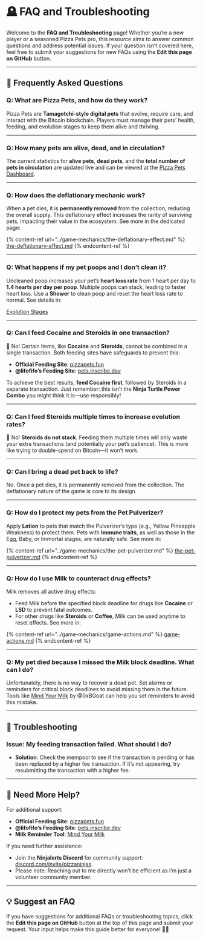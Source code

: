 # 🪦 FAQ and Troubleshooting

Welcome to the **FAQ and Troubleshooting** page! Whether you’re a new player or a seasoned Pizza Pets pro, this resource aims to answer common questions and address potential issues. If your question isn’t covered here, feel free to submit your suggestions for new FAQs using the **Edit this page on GitHub** button.

---

## 🐾 Frequently Asked Questions

### **Q: What are Pizza Pets, and how do they work?**
Pizza Pets are **Tamagotchi-style digital pets** that evolve, require care, and interact with the Bitcoin blockchain. Players must manage their pets’ health, feeding, and evolution stages to keep them alive and thriving.

---

### **Q: How many pets are alive, dead, and in circulation?**
The current statistics for **alive pets**, **dead pets**, and the **total number of pets in circulation** are updated live and can be viewed at the [Pizza Pets Dashboard](https://www.pizzapets.fun/dashboard).

---

### **Q: How does the deflationary mechanic work?**
When a pet dies, it is **permanently removed** from the collection, reducing the overall supply. This deflationary effect increases the rarity of surviving pets, impacting their value in the ecosystem. See more in the dedicated page:

{% content-ref url="../game-mechanics/the-deflationary-effect.md" %}
[the-deflationary-effect.md](../game-mechanics/the-deflationary-effect.md)
{% endcontent-ref %}

---

### **Q: What happens if my pet poops and I don’t clean it?**
Uncleaned poop increases your pet’s **heart loss rate** from 1 heart per day to **1.4 hearts per day per poop**. Multiple poops can stack, leading to faster heart loss. Use a **Shower** to clean poop and reset the heart loss rate to normal. See details in:

[Evolution Stages](../game-mechanics/evolution-stages.md#poop-frequency-and-timing)

---

### **Q: Can I feed Cocaine and Steroids in one transaction?**
🚫 No! Certain items, like **Cocaine** and **Steroids**, cannot be combined in a single transaction. Both feeding sites have safeguards to prevent this:
- **Official Feeding Site**: [pizzapets.fun](https://www.pizzapets.fun/)
- **@lifofifo’s Feeding Site**: [pets.inscribe.dev](https://pets.inscribe.dev/)

To achieve the best results, **feed Cocaine first**, followed by Steroids in a separate transaction. Just remember: this isn’t the **Ninja Turtle Power Combo** you might think it is—use responsibly!

---

### **Q: Can I feed Steroids multiple times to increase evolution rates?**
🚫 No! **Steroids do not stack**. Feeding them multiple times will only waste your extra transactions (and potentially your pet’s patience). This is more like trying to double-spend on Bitcoin—it won’t work.

---

### **Q: Can I bring a dead pet back to life?**
No. Once a pet dies, it is permanently removed from the collection. The deflationary nature of the game is core to its design.

---

### **Q: How do I protect my pets from the Pet Pulverizer?**
Apply **Lotion** to pets that match the Pulverizer’s type (e.g., Yellow Pineapple Weakness) to protect them. Pets with **Immune traits**, as well as those in the Egg, Baby, or Immortal stages, are naturally safe. See more in:

{% content-ref url="../game-mechanics/the-pet-pulverizer.md" %}
[the-pet-pulverizer.md](../game-mechanics/the-pet-pulverizer.md)
{% endcontent-ref %}

---

### **Q: How do I use Milk to counteract drug effects?**
Milk removes all active drug effects:
- Feed Milk before the specified block deadline for drugs like **Cocaine** or **LSD** to prevent fatal outcomes.
- For other drugs like **Steroids** or **Coffee**, Milk can be used anytime to reset effects. See more in:

{% content-ref url="../game-mechanics/game-actions.md" %}
[game-actions.md](../game-mechanics/game-actions.md)
{% endcontent-ref %}

---

### **Q: My pet died because I missed the Milk block deadline. What can I do?**
Unfortunately, there is no way to recover a dead pet. Set alarms or reminders for critical block deadlines to avoid missing them in the future. Tools like [Mind Your Milk](https://www.mindyourmilk.pizza/) by @0xBGoat can help you set reminders to avoid this mistake.

---

## 🔧 Troubleshooting

### **Issue: My feeding transaction failed. What should I do?**
- **Solution**: Check the mempool to see if the transaction is pending or has been replaced by a higher fee transaction. If it’s not appearing, try resubmitting the transaction with a higher fee.

---

## 🌟 Need More Help?

For additional support:
- **Official Feeding Site**: [pizzapets.fun](https://www.pizzapets.fun/)  
- **@lifofifo’s Feeding Site**: [pets.inscribe.dev](https://pets.inscribe.dev/)  
- **Milk Reminder Tool**: [Mind Your Milk](https://www.mindyourmilk.pizza/)  

If you need further assistance:
- Join the **Ninjalerts Discord** for community support: [discord.com/invite/pizzaninjas](https://discord.com/invite/pizzaninjas).  
- Please note: Reaching out to me directly won’t be efficient as I’m just a volunteer community member.

---

## 💡 Suggest an FAQ

If you have suggestions for additional FAQs or troubleshooting topics, click the **Edit this page on GitHub** button at the top of this page and submit your request. Your input helps make this guide better for everyone! 🍕🐾